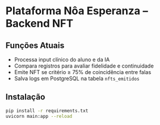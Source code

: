 # Plataforma Nôa Esperanza – Backend NFT

## Funções Atuais
- Processa input clínico do aluno e da IA
- Compara registros para avaliar fidelidade e continuidade
- Emite NFT se critério ≥ 75% de coincidência entre falas
- Salva logs em PostgreSQL na tabela `nfts_emitidos`

## Instalação

```bash
pip install -r requirements.txt
uvicorn main:app --reload
